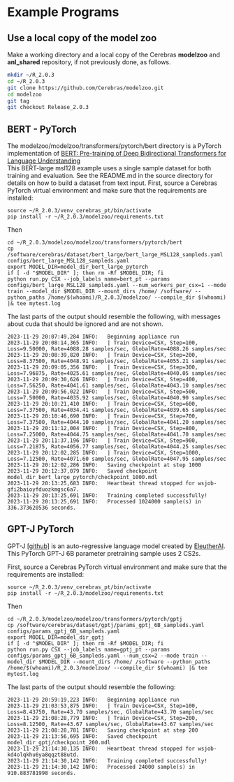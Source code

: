 # Example Programs

## Use a local copy of the model zoo
Make a working directory and a local copy of the Cerebras **modelzoo** and **anl_shared** repository, if not previously done, as follows.

```bash
mkdir ~/R_2.0.3
cd ~/R_2.0.3
git clone https://github.com/Cerebras/modelzoo.git
cd modelzoo
git tag
git checkout Release_2.0.3
```
<!---
cp -r /software/cerebras/model_zoo/anl_shared/ ~/R_2.0.3/anl_shared
--->

<!---
## UNet

An implementation of this: [U-Net: Convolutional Networks for Biomedical Image Segmentation](https://arxiv.org/pdf/1505.04597.pdf), Ronneberger et.  al 2015<br>
To run Unet with the <a href="https://www.kaggle.com/c/severstal-steel-defect-detection">Severstal: Steel Defect Detection</a> kaggle dataset, using a pre-downloaded copy of the dataset:<br>
First, source a Cerebras PyTorch virtual environment and make sure that requirements are installed.

```console
source ~/R_2.0.3/venv_cerebras_pt/bin/activate
pip install -r ~/R_2.0.3/modelzoo/requirements.txt
```

Then

```console
cd ~/R_2.0.3/modelzoo/modelzoo/vision/pytorch/unet
cp /software/cerebras/dataset/severstal-steel-defect-detection/params_severstal_binary_rawds.yaml configs/params_severstal_binary_rawds.yaml
export MODEL_DIR=model_dir_unet
if [ -d "$MODEL_DIR" ]; then rm -Rf $MODEL_DIR; fi
python run.py CSX --job_labels name=unet_pt --params configs/params_severstal_binary_rawds.yaml --model_dir $MODEL_DIR --mode train --mount_dirs /home/ /software --python_paths /home/$(whoami)/R_2.0.3/modelzoo/ --compile_dir $(whoami) |& tee mytest.log 
```
--->

<!--- Appears to not have been ported to 1.7.1
## BraggNN
An implementation of this: [BraggNN: fast X-ray Bragg peak analysis using deep
learning](https://journals.iucr.org/m/issues/2022/01/00/fs5198/fs5198.pdf)<br>
The BraggNN model has two versions:<br>
1) Convolution only - this version does not include the non-local attention block<br>
2) Nonlocal - This version includes the nonlocal attention block as described in  <br>
[https://arxiv.org/pdf/1711.07971.pdf](https://arxiv.org/pdf/1711.07971.pdf)

```console
TODO
cd ~/R_2.0.3/anl_shared/braggnn/tf
# This yaml has a correct path to a BraggNN dataset
cp /software/cerebras/dataset/BraggN/params_bragg_nonlocal_sampleds.yaml configs/params_bragg_nonlocal_sampleds.yaml
export MODEL_DIR=model_dir_braggnn
if [ -d "$MODEL_DIR" ]; then rm -Rf $MODEL_DIR; fi
```
--->


## BERT - PyTorch

The modelzoo/modelzoo/transformers/pytorch/bert directory is a PyTorch implementation of [BERT: Pre-training of Deep Bidirectional Transformers for Language Understanding](https://arxiv.org/abs/1810.04805)<br>
This BERT-large msl128 example uses a single sample dataset for both training and evaluation. See the README.md in the source directory for details on how to build a dataset from text input.
First, source a Cerebras PyTorch virtual environment and make sure that the requirements are installed:

<!---
source /software/cerebras/venvs/venv_cerebras_pt/bin/activate
# or your personal venv
--->
```console
source ~/R_2.0.3/venv_cerebras_pt/bin/activate
pip install -r ~/R_2.0.3/modelzoo/requirements.txt
```

Then

```console
cd ~/R_2.0.3/modelzoo/modelzoo/transformers/pytorch/bert
cp /software/cerebras/dataset/bert_large/bert_large_MSL128_sampleds.yaml configs/bert_large_MSL128_sampleds.yaml
export MODEL_DIR=model_dir_bert_large_pytorch
if [ -d "$MODEL_DIR" ]; then rm -Rf $MODEL_DIR; fi
python run.py CSX --job_labels name=bert_pt --params configs/bert_large_MSL128_sampleds.yaml --num_workers_per_csx=1 --mode train --model_dir $MODEL_DIR --mount_dirs /home/ /software/ --python_paths /home/$(whoami)/R_2.0.3/modelzoo/ --compile_dir $(whoami) |& tee mytest.log
```

The last parts of the output should resemble the following, with messages about cuda that should be ignored and are not shown.

```console
2023-11-29 20:07:49,284 INFO:   Beginning appliance run
2023-11-29 20:08:14,365 INFO:   | Train Device=CSX, Step=100, Loss=9.50000, Rate=4088.28 samples/sec, GlobalRate=4088.26 samples/sec
2023-11-29 20:08:39,820 INFO:   | Train Device=CSX, Step=200, Loss=8.37500, Rate=4048.91 samples/sec, GlobalRate=4055.21 samples/sec
2023-11-29 20:09:05,356 INFO:   | Train Device=CSX, Step=300, Loss=7.96875, Rate=4025.61 samples/sec, GlobalRate=4040.05 samples/sec
2023-11-29 20:09:30,626 INFO:   | Train Device=CSX, Step=400, Loss=7.56250, Rate=4041.61 samples/sec, GlobalRate=4043.10 samples/sec
2023-11-29 20:09:56,022 INFO:   | Train Device=CSX, Step=500, Loss=7.50000, Rate=4035.92 samples/sec, GlobalRate=4040.90 samples/sec
2023-11-29 20:10:21,410 INFO:   | Train Device=CSX, Step=600, Loss=7.37500, Rate=4034.41 samples/sec, GlobalRate=4039.65 samples/sec
2023-11-29 20:10:46,690 INFO:   | Train Device=CSX, Step=700, Loss=7.37500, Rate=4044.10 samples/sec, GlobalRate=4041.20 samples/sec
2023-11-29 20:11:12,004 INFO:   | Train Device=CSX, Step=800, Loss=7.25000, Rate=4044.75 samples/sec, GlobalRate=4041.70 samples/sec
2023-11-29 20:11:37,196 INFO:   | Train Device=CSX, Step=900, Loss=7.21875, Rate=4056.77 samples/sec, GlobalRate=4044.25 samples/sec
2023-11-29 20:12:02,285 INFO:   | Train Device=CSX, Step=1000, Loss=7.12500, Rate=4071.60 samples/sec, GlobalRate=4047.95 samples/sec
2023-11-29 20:12:02,286 INFO:   Saving checkpoint at step 1000
2023-11-29 20:12:37,079 INFO:   Saved checkpoint model_dir_bert_large_pytorch/checkpoint_1000.mdl
2023-11-29 20:13:25,683 INFO:   Heartbeat thread stopped for wsjob-gfi2baioyfduozkmgsc6a7.
2023-11-29 20:13:25,691 INFO:   Training completed successfully!
2023-11-29 20:13:25,691 INFO:   Processed 1024000 sample(s) in 336.373620536 seconds.
```

## GPT-J PyTorch

GPT-J [[github]](https://github.com/kingoflolz/mesh-transformer-jax) is an auto-regressive language model created by [EleutherAI](https://www.eleuther.ai/).
This PyTorch GPT-J 6B parameter pretraining sample uses 2 CS2s.

First, source a Cerebras PyTorch virtual environment and make sure that the requirements are installed:

```console
source ~/R_2.0.3/venv_cerebras_pt/bin/activate
pip install -r ~/R_2.0.3/modelzoo/requirements.txt
```

Then

```console
cd ~/R_2.0.3/modelzoo/modelzoo/transformers/pytorch/gptj
cp /software/cerebras/dataset/gptj/params_gptj_6B_sampleds.yaml configs/params_gptj_6B_sampleds.yaml
export MODEL_DIR=model_dir_gptj
if [ -d "$MODEL_DIR" ]; then rm -Rf $MODEL_DIR; fi
python run.py CSX --job_labels name=gptj_pt --params configs/params_gptj_6B_sampleds.yaml --num_csx=2 --mode train --model_dir $MODEL_DIR --mount_dirs /home/ /software --python_paths /home/$(whoami)/R_2.0.3/modelzoo/ --compile_dir $(whoami) |& tee mytest.log
```

The last parts of the output should resemble the following:

```console
2023-11-29 20:59:19,223 INFO:   Beginning appliance run
2023-11-29 21:03:53,875 INFO:   | Train Device=CSX, Step=100, Loss=8.43750, Rate=43.70 samples/sec, GlobalRate=43.70 samples/sec
2023-11-29 21:08:28,779 INFO:   | Train Device=CSX, Step=200, Loss=8.12500, Rate=43.67 samples/sec, GlobalRate=43.67 samples/sec
2023-11-29 21:08:28,781 INFO:   Saving checkpoint at step 200
2023-11-29 21:13:56,695 INFO:   Saved checkpoint model_dir_gptj/checkpoint_200.mdl
2023-11-29 21:14:30,135 INFO:   Heartbeat thread stopped for wsjob-kd4olqkhu6ya8qqzt88utd.
2023-11-29 21:14:30,142 INFO:   Training completed successfully!
2023-11-29 21:14:30,142 INFO:   Processed 24000 sample(s) in 910.883781998 seconds.
```
